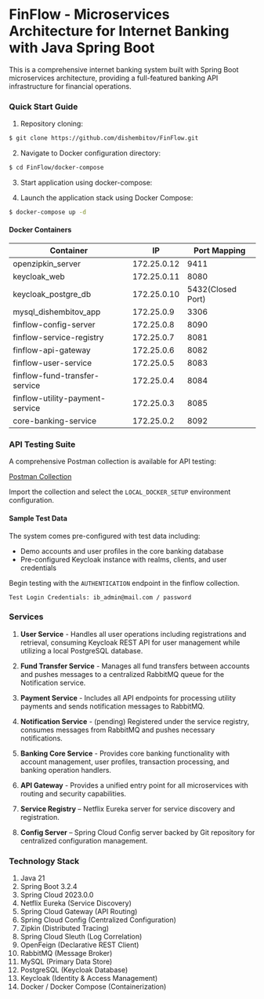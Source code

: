# FinFlow - Microservices Architecture for Internet Banking with Java Spring Boot

This is a comprehensive internet banking system built with Spring Boot microservices architecture, providing a full-featured banking API infrastructure for financial operations.

### Quick Start Guide

1. Repository cloning:

```bash
$ git clone https://github.com/dishembitov/FinFlow.git
```

2. Navigate to Docker configuration directory:

```bash
$ cd FinFlow/docker-compose
```
3. Start application using docker-compose:

3. Launch the application stack using Docker Compose:

```bash
$ docker-compose up -d
```

#### Docker Containers

Container | IP | Port Mapping |
--- | --- | --- |
openzipkin_server | 172.25.0.12 | 9411
keycloak_web | 172.25.0.11 | 8080
keycloak_postgre_db | 172.25.0.10 | 5432(Closed Port)
mysql_dishembitov_app | 172.25.0.9 | 3306
finflow-config-server | 172.25.0.8 | 8090
finflow-service-registry | 172.25.0.7 | 8081
finflow-api-gateway | 172.25.0.6 | 8082
finflow-user-service | 172.25.0.5 | 8083
finflow-fund-transfer-service | 172.25.0.4 | 8084
finflow-utility-payment-service | 172.25.0.3 | 8085
core-banking-service | 172.25.0.2 | 8092

### API Testing Suite

A comprehensive Postman collection is available for API testing:

[Postman Collection](https://raw.githubusercontent.com/dishembitov/FinFlow/main/postman_collection/finflow_microservices.postman_collection.json)

Import the collection and select the `LOCAL_DOCKER_SETUP` environment configuration.

#### Sample Test Data

The system comes pre-configured with test data including:
- Demo accounts and user profiles in the core banking database
- Pre-configured Keycloak instance with realms, clients, and user credentials

Begin testing with the `AUTHENTICATION` endpoint in the finflow collection.

```
Test Login Credentials: ib_admin@mail.com / password
```

### Services

1. **User Service** - Handles all user operations including registrations and retrieval, consuming Keycloak REST API for user management while utilizing a local PostgreSQL database.

2. **Fund Transfer Service** - Manages all fund transfers between accounts and pushes messages to a centralized RabbitMQ queue for the Notification service.

3. **Payment Service** - Includes all API endpoints for processing utility payments and sends notification messages to RabbitMQ.

4. **Notification Service** - (pending) Registered under the service registry, consumes messages from RabbitMQ and pushes necessary notifications.

5. **Banking Core Service** - Provides core banking functionality with account management, user profiles, transaction processing, and banking operation handlers.

6. **API Gateway** - Provides a unified entry point for all microservices with routing and security capabilities.

7. **Service Registry** – Netflix Eureka server for service discovery and registration.

8. **Config Server** – Spring Cloud Config server backed by Git repository for centralized configuration management.

### Technology Stack

1. Java 21
2. Spring Boot 3.2.4
3. Spring Cloud 2023.0.0
4. Netflix Eureka (Service Discovery)
5. Spring Cloud Gateway (API Routing)
6. Spring Cloud Config (Centralized Configuration)
7. Zipkin (Distributed Tracing)
8. Spring Cloud Sleuth (Log Correlation)
9. OpenFeign (Declarative REST Client)
10. RabbitMQ (Message Broker)
11. MySQL (Primary Data Store)
12. PostgreSQL (Keycloak Database)
13. Keycloak (Identity & Access Management)
14. Docker / Docker Compose (Containerization)